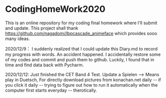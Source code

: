 # CodingHomeWork2020
This is an online repository for my coding final homework where I'll submit and update.
This project shall thank https://github.com/nagadomi/lbpcascade_animeface which provides sooo many ideas.

2020/12/9：
	I suddenly realized that I could update this Diary.md to record my progress with words.
	An accident happened. I accidentally restore some of my codes and commit and push them to github. Luckily, I found that in time and find data back with Pycharm.

2020/12/12:
	Just finished the CET Band 4 Test.
	Update a Spielen --> Means play in Duetsch, For directly download pictures from konachan.net daily -- if you click it daily -- trying to figure out how to run it automatically when the computer first starts everyday -- therotically.